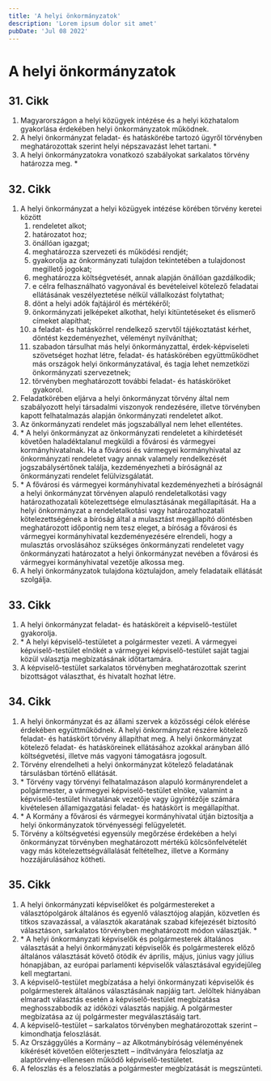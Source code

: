 ```yaml
---
title: 'A helyi önkormányzatok'
description: 'Lorem ipsum dolor sit amet'
pubDate: 'Jul 08 2022'
---
```


# A helyi önkormányzatok

## 31. Cikk
1. Magyarországon a helyi közügyek intézése és a helyi közhatalom gyakorlása érdekében helyi önkormányzatok működnek.
2. A helyi önkormányzat feladat- és hatáskörébe tartozó ügyről törvényben meghatározottak szerint helyi népszavazást lehet tartani. *
3. A helyi önkormányzatokra vonatkozó szabályokat sarkalatos törvény határozza meg. *

## 32. Cikk
1. A helyi önkormányzat a helyi közügyek intézése körében törvény keretei között
   1. rendeletet alkot;
   2. határozatot hoz;
   3. önállóan igazgat;
   4. meghatározza szervezeti és működési rendjét;
   5. gyakorolja az önkormányzati tulajdon tekintetében a tulajdonost megillető jogokat;
   6. meghatározza költségvetését, annak alapján önállóan gazdálkodik;
   7. e célra felhasználható vagyonával és bevételeivel kötelező feladatai ellátásának veszélyeztetése nélkül vállalkozást folytathat;
   8. dönt a helyi adók fajtájáról és mértékéről;
   9. önkormányzati jelképeket alkothat, helyi kitüntetéseket és elismerő címeket alapíthat;
   10. a feladat- és hatáskörrel rendelkező szervtől tájékoztatást kérhet, döntést kezdeményezhet, véleményt nyilváníthat;
   11. szabadon társulhat más helyi önkormányzattal, érdek-képviseleti szövetséget hozhat létre, feladat- és hatáskörében együttműködhet más országok helyi önkormányzatával, és tagja lehet nemzetközi önkormányzati szervezetnek;
   12. törvényben meghatározott további feladat- és hatásköröket gyakorol.
2. Feladatkörében eljárva a helyi önkormányzat törvény által nem szabályozott helyi társadalmi viszonyok rendezésére, illetve törvényben kapott felhatalmazás alapján önkormányzati rendeletet alkot.
3. Az önkormányzati rendelet más jogszabállyal nem lehet ellentétes.
4. \* A helyi önkormányzat az önkormányzati rendeletet a kihirdetését követően haladéktalanul megküldi a fővárosi és vármegyei kormányhivatalnak. Ha a fővárosi és vármegyei kormányhivatal az önkormányzati rendeletet vagy annak valamely rendelkezését jogszabálysértőnek találja, kezdeményezheti a bíróságnál az önkormányzati rendelet felülvizsgálatát.
5. \* A fővárosi és vármegyei kormányhivatal kezdeményezheti a bíróságnál a helyi önkormányzat törvényen alapuló rendeletalkotási vagy határozathozatali kötelezettsége elmulasztásának megállapítását. Ha a helyi önkormányzat a rendeletalkotási vagy határozathozatali kötelezettségének a bíróság által a mulasztást megállapító döntésben meghatározott időpontig nem tesz eleget, a bíróság a fővárosi és vármegyei kormányhivatal kezdeményezésére elrendeli, hogy a mulasztás orvoslásához szükséges önkormányzati rendeletet vagy önkormányzati határozatot a helyi önkormányzat nevében a fővárosi és vármegyei kormányhivatal vezetője alkossa meg.
6. A helyi önkormányzatok tulajdona köztulajdon, amely feladataik ellátását szolgálja.

## 33. Cikk
1. A helyi önkormányzat feladat- és hatásköreit a képviselő-testület gyakorolja.
2. \* A helyi képviselő-testületet a polgármester vezeti. A vármegyei képviselő-testület elnökét a vármegyei képviselő-testület saját tagjai közül választja megbízatásának időtartamára.
3. A képviselő-testület sarkalatos törvényben meghatározottak szerint bizottságot választhat, és hivatalt hozhat létre.

## 34. Cikk
1. A helyi önkormányzat és az állami szervek a közösségi célok elérése érdekében együttműködnek. A helyi önkormányzat részére kötelező feladat- és hatáskört törvény állapíthat meg. A helyi önkormányzat kötelező feladat- és hatásköreinek ellátásához azokkal arányban álló költségvetési, illetve más vagyoni támogatásra jogosult.
2. Törvény elrendelheti a helyi önkormányzat kötelező feladatának társulásban történő ellátását.
3. \* Törvény vagy törvényi felhatalmazáson alapuló kormányrendelet a polgármester, a vármegyei képviselő-testület elnöke, valamint a képviselő-testület hivatalának vezetője vagy ügyintézője számára kivételesen államigazgatási feladat- és hatáskört is megállapíthat.
4. \* A Kormány a fővárosi és vármegyei kormányhivatal útján biztosítja a helyi önkormányzatok törvényességi felügyeletét.
5. Törvény a költségvetési egyensúly megőrzése érdekében a helyi önkormányzat törvényben meghatározott mértékű kölcsönfelvételét vagy más kötelezettségvállalását feltételhez, illetve a Kormány hozzájárulásához kötheti.

## 35. Cikk
1. A helyi önkormányzati képviselőket és polgármestereket a választópolgárok általános és egyenlő választójog alapján, közvetlen és titkos szavazással, a választók akaratának szabad kifejezését biztosító választáson, sarkalatos törvényben meghatározott módon választják. *
2. \* A helyi önkormányzati képviselők és polgármesterek általános választását a helyi önkormányzati képviselők és polgármesterek előző általános választását követő ötödik év április, május, június vagy július hónapjában, az európai parlamenti képviselők választásával egyidejűleg kell megtartani.
3. A képviselő-testület megbízatása a helyi önkormányzati képviselők és polgármesterek általános választásának napjáig tart. Jelöltek hiányában elmaradt választás esetén a képviselő-testület megbízatása meghosszabbodik az időközi választás napjáig. A polgármester megbízatása az új polgármester megválasztásáig tart.
4. A képviselő-testület – sarkalatos törvényben meghatározottak szerint – kimondhatja feloszlását.
5. Az Országgyűlés a Kormány – az Alkotmánybíróság véleményének kikérését követően előterjesztett – indítványára feloszlatja az alaptörvény-ellenesen működő képviselő-testületet.
6. A feloszlás és a feloszlatás a polgármester megbízatását is megszünteti.
